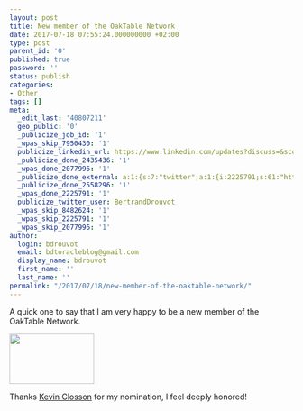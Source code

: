```yaml
---
layout: post
title: New member of the OakTable Network
date: 2017-07-18 07:55:24.000000000 +02:00
type: post
parent_id: '0'
published: true
password: ''
status: publish
categories:
- Other
tags: []
meta:
  _edit_last: '40807211'
  geo_public: '0'
  _publicize_job_id: '1'
  _wpas_skip_7950430: '1'
  publicize_linkedin_url: https://www.linkedin.com/updates?discuss=&scope=16310177&stype=M&topic=6292969832644247552&type=U&a=0l1t
  _publicize_done_2435436: '1'
  _wpas_done_2077996: '1'
  _publicize_done_external: a:1:{s:7:"twitter";a:1:{i:2225791;s:61:"https://twitter.com/BertrandDrouvot/status/887204144834117632";}}
  _publicize_done_2558296: '1'
  _wpas_done_2225791: '1'
  publicize_twitter_user: BertrandDrouvot
  _wpas_skip_8482624: '1'
  _wpas_skip_2225791: '1'
  _wpas_skip_2077996: '1'
author:
  login: bdrouvot
  email: bdtoracleblog@gmail.com
  display_name: bdrouvot
  first_name: ''
  last_name: ''
permalink: "/2017/07/18/new-member-of-the-oaktable-network/"
---
```


A quick one to say that I am very happy to be a new member of the OakTable Network.

[<img src="{{ site.baseurl }}/assets/images/oak_logo.jpg" class="aligncenter size-full wp-image-3196" width="150" height="89" />](https://bdrouvot.wordpress.com/2017/07/18/new-member-of-the-oaktable-network/oak_logo/)

Thanks [Kevin Closson](http://www.oaktable.net/users/kevinclosson) for my nomination, I feel deeply honored!
